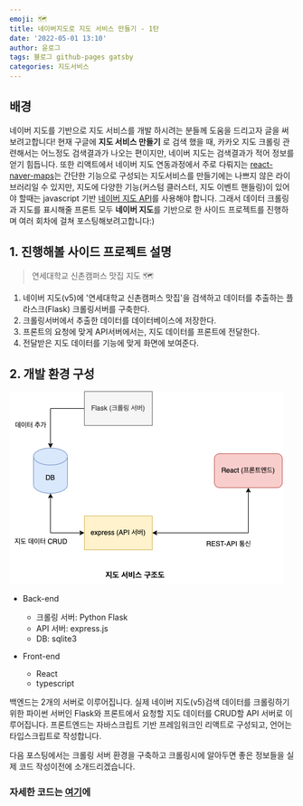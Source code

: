 ```yaml
---
emoji: 🗺
title: 네이버지도로 지도 서비스 만들기 - 1탄
date: '2022-05-01 13:10'
author: 윤로그
tags: 블로그 github-pages gatsby
categories: 지도서비스
---
```


## 배경

네이버 지도를 기반으로 지도 서비스를 개발 하시려는 분들께 도움을 드리고자 글을 써보려고합니다!
현재 구글에 **지도 서비스 만들기** 로 검색 했을 때, 카카오 지도 크롤링 관련해서는 어느정도 검색결과가 나오는 편이지만,
네이버 지도는 검색결과가 적어 정보를 얻기 힘듭니다. 또한 리액트에서 네이버 지도 연동과정에서 주로 다뤄지는 [react-naver-maps](https://www.npmjs.com/package/react-naver-maps)는 간단한 기능으로 구성되는 지도서비스를 만들기에는 나쁘지 않은 라이브러리일 수 있지만, 지도에 다양한 기능(커스텀 클러스터, 지도 이벤트 핸들링)이 있어야 할때는 javascript 기반 [네이버 지도 API](https://navermaps.github.io/maps.js.ncp/docs/)를 사용해야 합니다.
그래서 데이터 크롤링과 지도를 표시해줄 프론트 모두 **네이버 지도**를 기반으로 한 사이드 프로젝트를 진행하며 여러 회차에 걸쳐
포스팅해보려고합니다:)

## 1. 진행해볼 사이드 프로젝트 설명

> 연세대학교 신촌캠퍼스 맛집 지도 🗺

1. 네이버 지도(v5)에 '연세대학교 신촌캠퍼스 맛집'을 검색하고 데이터를 추출하는 플라스크(Flask) 크롤링서버를 구축한다.
2. 크롤링서버에서 추출한 데이터를 데이터베이스에 저장한다.
3. 프론트의 요청에 맞게 API서버에서는, 지도 데이터를 프론트에 전달한다.
4. 전달받은 지도 데이터를 기능에 맞게 화면에 보여준다.

## 2. 개발 환경 구성

![structure.png](structure.png)

- Back-end

  - 크롤링 서버: Python Flask
  - API 서버: express.js
  - DB: sqlite3

- Front-end
  - React
  - typescript

백엔드는 2개의 서버로 이루어집니다. 실제 네이버 지도(v5)검색 데이터를 크롤링하기 위한 파이썬 서버인 Flask와 프론트에서 요청할 지도 데이터를 CRUD할 API 서버로 이루어집니다.
프론트엔드는 자바스크립트 기반 프레임워크인 리액트로 구성되고, 언어는 타입스크립트로 작성합니다.

다음 포스팅에서는 크롤링 서버 환경을 구축하고 크롤링시에 알아두면 좋은 정보들을 실제 코드 작성이전에 소개드리겠습니다.

### 자세한 코드는 [여기](https://github.com/jeongyunjae/yonsei-univ-matjip/tree/master/backend-crawling)에
```toc

```
